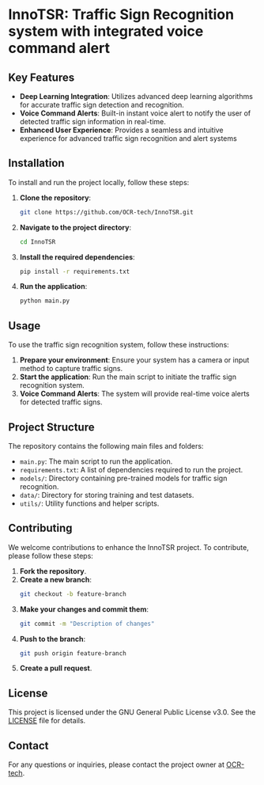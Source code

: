 # InnoTSR: Traffic Sign Recognition system with integrated voice command alert


## Key Features
- **Deep Learning Integration**: Utilizes advanced deep learning algorithms for accurate traffic sign detection and recognition.
- **Voice Command Alerts**: Built-in instant voice alert to notify the user of detected traffic sign information in real-time.
- **Enhanced User Experience**: Provides a seamless and intuitive experience for advanced traffic sign recognition and alert systems


## Installation

To install and run the project locally, follow these steps:

1. **Clone the repository**:
   ```bash
   git clone https://github.com/OCR-tech/InnoTSR.git
   ```

2. **Navigate to the project directory**:
   ```bash
   cd InnoTSR
   ```

3. **Install the required dependencies**:
   ```bash
   pip install -r requirements.txt
   ```

4. **Run the application**:
   ```bash
   python main.py
   ```

## Usage

To use the traffic sign recognition system, follow these instructions:

1. **Prepare your environment**: Ensure your system has a camera or input method to capture traffic signs.
2. **Start the application**: Run the main script to initiate the traffic sign recognition system.
3. **Voice Command Alerts**: The system will provide real-time voice alerts for detected traffic signs.

## Project Structure

The repository contains the following main files and folders:

- `main.py`: The main script to run the application.
- `requirements.txt`: A list of dependencies required to run the project.
- `models/`: Directory containing pre-trained models for traffic sign recognition.
- `data/`: Directory for storing training and test datasets.
- `utils/`: Utility functions and helper scripts.

## Contributing

We welcome contributions to enhance the InnoTSR project. To contribute, please follow these steps:

1. **Fork the repository**.
2. **Create a new branch**:
   ```bash
   git checkout -b feature-branch
   ```
3. **Make your changes and commit them**:
   ```bash
   git commit -m "Description of changes"
   ```
4. **Push to the branch**:
   ```bash
   git push origin feature-branch
   ```
5. **Create a pull request**.

## License

This project is licensed under the GNU General Public License v3.0. See the [LICENSE](LICENSE) file for details.

## Contact

For any questions or inquiries, please contact the project owner at [OCR-tech](https://github.com/OCR-tech).